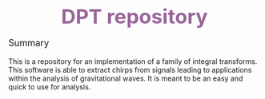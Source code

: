 <div style="display: flex; justify-content: center;">
  <span style="color: #996699; font-weight: bold; font-size: 40px;">DPT repository</span>
</div>

<p style="font-size: 18px">Summary</p>
This is a repository for an implementation of a family of integral transforms. This 
software is able to extract chirps from signals leading to applications within the 
analysis of gravitational waves. It is meant to be an easy and quick to use for 
analysis.